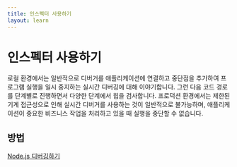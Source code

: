 ```yaml
---
title: 인스펙터 사용하기
layout: learn
---
```


# 인스펙터 사용하기

로컬 환경에서는 일반적으로 디버거를 애플리케이션에 연결하고 중단점을 추가하여 프로그램 실행을 일시 중지하는 실시간 디버깅에 대해 이야기합니다. 그런 다음 코드 경로를 단계별로 진행하면서 다양한 단계에서 힙을 검사합니다. 프로덕션 환경에서는 제한된 기계 접근성으로 인해 실시간 디버거를 사용하는 것이 일반적으로 불가능하며, 애플리케이션이 중요한 비즈니스 작업을 처리하고 있을 때 실행을 중단할 수 없습니다.

## 방법

[Node.js 디버깅하기](/learn/getting-started/debugging)
